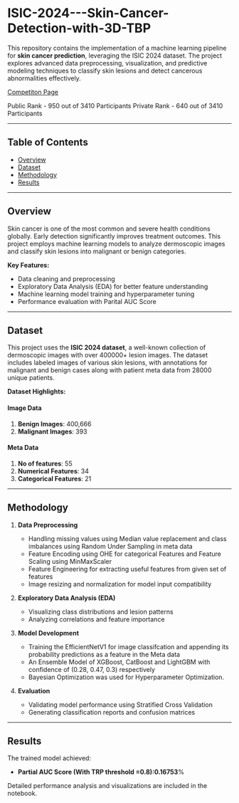 # ISIC-2024---Skin-Cancer-Detection-with-3D-TBP

This repository contains the implementation of a machine learning pipeline for **skin cancer prediction**, leveraging the ISIC 2024 dataset. The project explores advanced data preprocessing, visualization, and predictive modeling techniques to classify skin lesions and detect cancerous abnormalities effectively.

[Competiton Page](https://www.kaggle.com/competitions/isic-2024-challenge/leaderboard)

Public Rank - 950 out of 3410 Participants
Private Rank - 640 out of 3410 Participants

---

## Table of Contents
- [Overview](#overview)
- [Dataset](#dataset)
- [Methodology](#methodology)
- [Results](#results)

---

## Overview
Skin cancer is one of the most common and severe health conditions globally. Early detection significantly improves treatment outcomes. This project employs machine learning models to analyze dermoscopic images and classify skin lesions into malignant or benign categories.

**Key Features:**
- Data cleaning and preprocessing
- Exploratory Data Analysis (EDA) for better feature understanding
- Machine learning model training and hyperparameter tuning
- Performance evaluation with Parital AUC Score 

---

## Dataset
This project uses the **ISIC 2024 dataset**, a well-known collection of dermoscopic images with over 400000+ lesion images. The dataset includes labeled images of various skin lesions, with annotations for malignant and benign cases along with patient meta data from 28000 unique patients. 

**Dataset Highlights:**
#### Image Data
1. **Benign Images**: 400,666  
2. **Malignant Images**: 393  

#### Meta Data
1. **No of features**: 55
2. **Numerical Features**: 34
3. **Categorical Features**: 21


---

## Methodology
1. **Data Preprocessing**
   - Handling missing values using Median value replacement and class imbalances using  Random Under Sampling in meta data
   - Feature Encoding using OHE for categorical Features and Feature Scaling using MinMaxScaler
   - Feature Engineering for extracting useful features from given set of features
   - Image resizing and normalization for model input compatibility

2. **Exploratory Data Analysis (EDA)**
   - Visualizing class distributions and lesion patterns
   - Analyzing correlations and feature importance

3. **Model Development**
   - Training the EfficientNetV1 for image classifcation and appending its probability predictions as a feature in the Meta data
   - An Ensemble Model of XGBoost, CatBoost and LightGBM with confidence of (0.28, 0.47, 0.3) respectively 
   - Bayesian Optimization was used for Hyperparameter Optimization.

4. **Evaluation**
   - Validating model performance using Stratified Cross Validation 
   - Generating classification reports and confusion matrices

---

## Results
The trained model achieved:
- **Partial AUC Score (With TRP threshold =0.8):0.16753**%

Detailed performance analysis and visualizations are included in the notebook.
